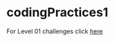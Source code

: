 # codingPractices1

For Level 01 challenges click [here](https://github.com/noob-infinite/codingPractices1/tree/main/Level1/L1_01)
